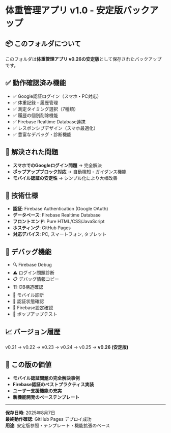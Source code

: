 # 体重管理アプリ v1.0 - 安定版バックアップ

## 📦 このフォルダについて
このフォルダは**体重管理アプリ v0.26の安定版**として保存されたバックアップです。

## ✅ 動作確認済み機能
- ✅ Google認証ログイン（スマホ・PC対応）
- ✅ 体重記録・履歴管理
- ✅ 測定タイミング選択（7種類）
- ✅ 履歴の個別削除機能
- ✅ Firebase Realtime Database連携
- ✅ レスポンシブデザイン（スマホ最適化）
- ✅ 豊富なデバッグ・診断機能

## 🎯 解決された問題
- **スマホでのGoogleログイン問題** → 完全解決
- **ポップアップブロック対応** → 自動検知・ガイダンス機能
- **モバイル認証の安定性** → シンプル化により大幅改善

## 🔧 技術仕様
- **認証**: Firebase Authentication (Google OAuth)
- **データベース**: Firebase Realtime Database  
- **フロントエンド**: Pure HTML/CSS/JavaScript
- **ホスティング**: GitHub Pages
- **対応デバイス**: PC, スマートフォン, タブレット

## 📱 デバッグ機能
- 🔍 Firebase Debug
- ⚠️ ログイン問題診断  
- 📋 デバッグ情報コピー
- 🏗️ DB構造確認
- 📱 モバイル診断
- 🔄 認証状態確認
- 🔧 Firebase設定確認
- 🧪 ポップアップテスト

## 📈 バージョン履歴
v0.21 → v0.22 → v0.23 → v0.24 → v0.25 → **v0.26 (安定版)**

## 🚀 この版の価値
- **モバイル認証問題の完全解決事例**
- **Firebase認証のベストプラクティス実装**
- **ユーザー支援機能の充実**
- **新機能開発のベーステンプレート**

---

**保存日時**: 2025年8月7日  
**最終動作確認**: GitHub Pages デプロイ成功  
**用途**: 安定版参照・テンプレート・機能拡張のベース